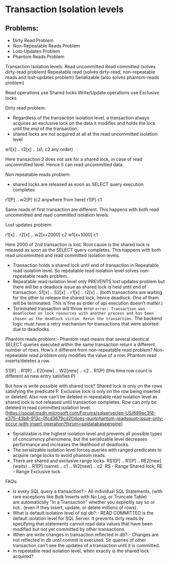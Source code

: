 # Transaction Isolation levels

## Problems:
* Dirty Read Problem
* Non-Repeatable Reads Problem
* Lost-Updates Problem
* Phantom Reads Problem

Transaction Isolation levels:
Read uncommitted
Read committed (solves dirty-read problem)
Repeatable read (solves dirty-read, non-repeatable reads and lost-updates problem)
Serializable (also solves phantom-reads problem)

Read operations use Shared locks
Write/Update operations use Exclusive locks

Dirty read problem:
* Regardless of the transaction isolation level, a transaction always acquires an exclusive lock on the data it modifies and holds the lock until the end of the transaction.
* shared locks are not acquired at all at the read uncommitted isolation level

w1[x] .. r2[x] .. (a1, c2 any order)

Here transaction 2 does not ask for a shared lock, in case of read uncommitted level. Hence it can read uncommitted data.

Non repeatable reads problem:
* shared locks are released as soon as SELECT query execution completes

r1[P] .. w2[P] (c2 anywhere from here) r1[P] c1

Same reads of first transaction are different. This happens with both read uncommitted and read committed isolation levels.

Lost updates problem:

r1[x] .. r2[x] .. w2[x+2000] c2 w1[x+1000] c1

Here 2000 of 2nd transaction is lost. Root cause is the shared lock is released as soon as the SELECT query completes. This happens with both read uncommitted and read committed isolation levels.

* Transaction holds a shared lock until end of transaction in Repeatable read isolation level. So repeatable read isolation level solves non-repeatable reads problem.
* Repeatable read isolation level only PREVENTS lost updates problem but there will be a deadlock issue as shared lock is held until end of transaction. S1[x] .. S2[x] .. r1[x] .. r2[x] .. (both transactions are waiting for the other to release the shared lock, hence deadlock. One of them will be terminated. This is fine as order of api execution doesn’t matter.)
* Terminated transaction will throw error `error: Transaction was deadlocked on lock resources with another process and has been chosen as the deadlock victim. Rerun the transaction.` The backend logic must have a retry mechanism for transactions that were aborted due to deadlocks.

Phantom reads problem:-
Phantom read means that several identical SELECT queries executed within the same transaction return a different number of rows. How’s it different from non-repeatable read problem? Non-repeatable read problem only modifies the value of a row. Phantom read inserts/deletes a row.

S1[P] .. R1[P] .. E2[new] .. W2[new] .. c2 .. R1[P] (this time row count is different as new entry satisfies P)

But how is write possible with shared lock? Shared lock is only on the rows satisfying the predicate P. Exclusive lock is only on the row being inserted or deleted. Also row can’t be deleted in repeatable read isolation level as shared lock is not released until transaction completes. Row can only be deleted in read committed isolation level.
[https://social.msdn.microsoft.com/Forums/sqlserver/en-US/699ec3f8-e375-43b8-913c-0fcd3679cd2f/does-quotphantom-readsquot-issue-only-occur-with-insert-operation?forum=sqldatabaseengine]

* Serializable is the highest isolation level and prevents all possible types of concurrency phenomena, but the serializable level decreases performance and increases the likelihood of deadlocks.
* The serializable isolation level forces queries with ranged predicates to acquire range locks to avoid phantom reads.
* There are shared and exclusive range locks. RS1[P] .. R1[P] .. RE2[new] (waits) .. R1[P] (same) .. c1 .. W2[new] .. c2 
      RS - Range Shared lock, RE - Range Exclusive lock




FAQs:
* Is every SQL query a transaction?:- All individual SQL Statements, (with rare exceptions like Bulk Inserts with No Log, or Truncate Table) are automatically "In a Transaction" whether you explicitly say so or not.. (even if they insert, update, or delete millions of rows). 
* What is default isolation level of sql db?:- READ COMMITTED is the default isolation level for SQL Server. It prevents dirty reads by specifying that statements cannot read data values that have been modified but not yet committed by other transactions. 
* When are write changes in transaction reflected in db?:- Changes are not reflected in db until commit is executed. So queries of other transaction can’t see the updates of a transaction until it is committed. 
* In repeatable read isolation level, when exactly is the shared lock acquired?



